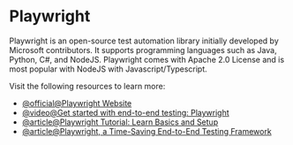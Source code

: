 # Playwright

Playwright is an open-source test automation library initially developed by Microsoft contributors. It supports programming languages such as Java, Python, C#, and NodeJS. Playwright comes with Apache 2.0 License and is most popular with NodeJS with Javascript/Typescript.

Visit the following resources to learn more:

- [@official@Playwright Website](https://playwright.dev/)
- [@video@Get started with end-to-end testing: Playwright](https://www.youtube.com/playlist?list=PLQ6Buerc008ed-F9OksF7ek37wR3y916p)
- [@article@Playwright Tutorial: Learn Basics and Setup](https://www.browserstack.com/guide/playwright-tutorial)
- [@article@Playwright, a Time-Saving End-to-End Testing Framework](https://thenewstack.io/playwright-a-time-saving-end-to-end-testing-framework/)

